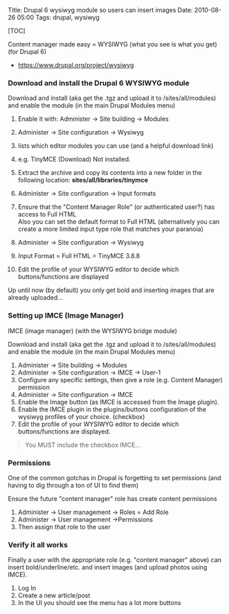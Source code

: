Title: Drupal 6 wysiwyg module so users can insert images
Date: 2010-08-26 05:00
Tags: drupal, wysiwyg

[TOC]

Content manager made easy = WYSIWYG (what you see is what you get) (for Drupal 6)

- <https://www.drupal.org/project/wysiwyg>

### Download and install the Drupal 6 WYSIWYG module

Download and install (aka get the .tgz and upload it to /sites/all/modules) and enable the module  (in the main Drupal Modules menu)

1. Enable it with: Administer -> Site building -> Modules
1. Administer -> Site configuration -> Wysiwyg
1. lists which editor modules you can use (and a helpful download link)
1. e.g. TinyMCE (Download) Not installed.
1. Extract the archive and copy its contents into a new folder in the following location: **sites/all/libraries/tinymce**
1. Administer -> Site configuration -> Input formats
1. Ensure that the "Content Manager Role" (or authenticated user?) has access to Full HTML  
Also you can set the default format to Full HTML
(alternatively you can create a more limited input type role that matches your paranoia)

1. Administer -> Site configuration -> Wysiwyg
1. Input Format = Full HTML = TinyMCE 3.8.8
1. Edit the profile of your WYSIWYG editor to decide which buttons/functions are displayed

Up until now (by default) you only get bold and inserting images that are already uploaded...

### Setting up IMCE (Image Manager)

IMCE (image manager) (with the WYSIWYG bridge module)

Download and install (aka get the .tgz and upload it to /sites/all/modules) and enable the module  (in the main Drupal Modules menu)

1. Administer -> Site building -> Modules
1. Administer -> Site configuration -> IMCE -> User-1  
1. Configure any specific settings, then give a role (e.g. Content Manager) permission
1. Administer -> Site configuration -> IMCE
1. Enable the Image button (as IMCE is accessed from the Image plugin).
1. Enable the IMCE plugin in the plugins/buttons configuration of the wysiwyg profiles of your choice. (checkbox)
1. Edit the profile of your WYSIWYG editor to decide which buttons/functions are displayed.  
> You MUST include the checkbox IMCE...


### Permissions
One of the common gotchas in Drupal is forgetting to set permissions (and having to dig through a ton of UI to find them)

Ensure the future "content manager" role has create content permissions  

1. Administer -> User management -> Roles = Add Role  
1. Administer -> User management ->Permissions
1. Then assign that role to the user

### Verify it all works

Finally a user with the appropriate role (e.g. "content manager" above) can insert bold/underline/etc.  and insert images (and upload photos using IMCE).

1. Log In
2. Create a new article/post
3. In the UI you should see the menu has a lot more buttons
